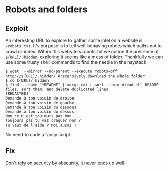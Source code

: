 # Robots and folders

## Exploit
An interesting URL to explore to gather some intel on a website is `/robots.txt`. It's purpose is to tell well-behaving robots which paths not to crawl or index.
Within this website's robots.txt we notice the presence of `${URL}/.hidden`, exploring it seems like a mess of folder. Thankfully we can use some trusty shell commands to find the needle in the haystack:
```shell
$ wget  --mirror --no-parent --execute robots=off http://${URL}/.hidden/ #recursively download the whole folder
$ cd ${URL}/.hidden
$ find . -name "*README" | xargs cat | sort | uniq #read all README files, sort them, and delete duplicated lines
[REDACTED]
Demande à ton voisin de droite
Demande à ton voisin de gauche
Demande à ton voisin du dessous
Demande à ton voisin du dessus
Non ce n'est toujours pas bon ...
Toujours pas tu vas craquer non ?
Tu veux de l'aide ? Moi aussi !
```
No need to code a fancy script.

## Fix
Don't rely on security by obscurity, it never ends up well.
